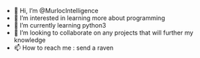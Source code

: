 - 👋 Hi, I’m @MurlocIntelligence
- 👀 I’m interested in learning more about programming 
- 🌱 I’m currently learning python3
- 💞️ I’m looking to collaborate on any projects that will further my knowledge 
- 📫 How to reach me : send a raven 

<!---
MurlocIntelligence/MurlocIntelligence is a ✨ special ✨ repository because its `README.md` (this file) appears on your GitHub profile.
You can click the Preview link to take a look at your changes.
--->
